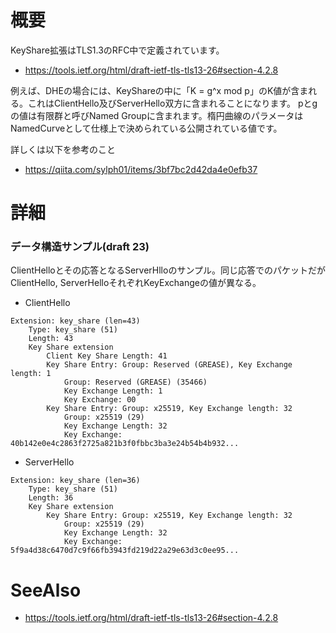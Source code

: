 # 概要
KeyShare拡張はTLS1.3のRFC中で定義されています。
- https://tools.ietf.org/html/draft-ietf-tls-tls13-26#section-4.2.8

例えば、DHEの場合には、KeyShareの中に「K = g^x mod p」のK値が含まれる。これはClientHello及びServerHello双方に含まれることになります。
pとgの値は有限群と呼びNamed Groupに含まれます。楕円曲線のパラメータはNamedCurveとして仕様上で決められている公開されている値です。

詳しくは以下を参考のこと
- https://qiita.com/sylph01/items/3bf7bc2d42da4e0efb37

# 詳細
### データ構造サンプル(draft 23)
ClientHelloとその応答となるServerHlloのサンプル。同じ応答でのパケットだがClientHello, ServerHelloそれぞれKeyExchangeの値が異なる。
- ClientHello
```
Extension: key_share (len=43)
    Type: key_share (51)
    Length: 43
    Key Share extension
        Client Key Share Length: 41
        Key Share Entry: Group: Reserved (GREASE), Key Exchange length: 1
            Group: Reserved (GREASE) (35466)
            Key Exchange Length: 1
            Key Exchange: 00
        Key Share Entry: Group: x25519, Key Exchange length: 32
            Group: x25519 (29)
            Key Exchange Length: 32
            Key Exchange: 40b142e0e4c2863f2725a821b3f0fbbc3ba3e24b54b4b932...
```
- ServerHello
```
Extension: key_share (len=36)
    Type: key_share (51)
    Length: 36
    Key Share extension
        Key Share Entry: Group: x25519, Key Exchange length: 32
            Group: x25519 (29)
            Key Exchange Length: 32
            Key Exchange: 5f9a4d38c6470d7c9f66fb3943fd219d22a29e63d3c0ee95...
```


# SeeAlso
- https://tools.ietf.org/html/draft-ietf-tls-tls13-26#section-4.2.8
